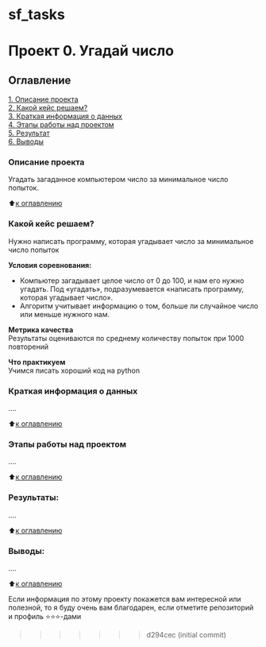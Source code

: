 
# sf_tasks

# Проект 0. Угадай число

## Оглавление  
[1. Описание проекта](https://github.com/shuher237/sf_tasks/tree/main/project_0/README.md##Описание-проекта)  
[2. Какой кейс решаем?](https://github.com/shuher237/sf_tasks/tree/main/project_0/README.md#Какой-кейс-решаем)  
[3. Краткая информация о данных](https://github.com/shuher237/sf_tasks/tree/main/project_0/README.md#Краткая-информация-о-данных)  
[4. Этапы работы над проектом](https://github.com/shuher237/sf_tasks/tree/main/project_0/README.md#Этапы-работы-над-проектом)  
[5. Результат](https://github.com/shuher237/sf_tasks/tree/main/project_0/README.md#Результат)    
[6. Выводы](https://github.com/shuher237/sf_tasks/tree/main/project_0/README.md##Выводы) 

### Описание проекта    
Угадать загаданное компьютером число за минимальное число попыток.

:arrow_up:[к оглавлению](https://github.com/shuher237/sf_tasks/tree/main/project_0/README.md#Оглавление)


### Какой кейс решаем?    
Нужно написать программу, которая угадывает число за минимальное число попыток

**Условия соревнования:**  
- Компьютер загадывает целое число от 0 до 100, и нам его нужно угадать. Под «угадать», подразумевается «написать программу, которая угадывает число».
- Алгоритм учитывает информацию о том, больше ли случайное число или меньше нужного нам.

**Метрика качества**     
Результаты оцениваются по среднему количеству попыток при 1000 повторений

**Что практикуем**     
Учимся писать хороший код на python


### Краткая информация о данных
....
  
:arrow_up:[к оглавлению](.README.md#Оглавление)


### Этапы работы над проектом  
....

:arrow_up:[к оглавлению](.README.md#Оглавление)


### Результаты:  
....

:arrow_up:[к оглавлению](.README.md#Оглавление)


### Выводы:  
....

:arrow_up:[к оглавлению](https://github.com/shuher237/sf_tasks/tree/main/project_0/README.md#Оглавление)


Если информация по этому проекту покажется вам интересной или полезной, то я буду очень вам благодарен, если отметите репозиторий и профиль ⭐️⭐️⭐️-дами
>>>>>>> d294cec (initial commit)

